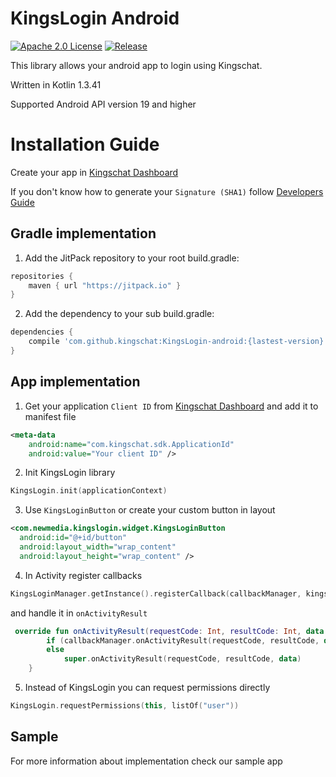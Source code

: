# KingsLogin Android
[![Apache 2.0 License](https://img.shields.io/badge/license-Apache%202.0-blue.svg?style=flat)](http://www.apache.org/licenses/LICENSE-2.0.html) [![Release](https://jitpack.io/v/kingschat/KingsLogin-android.svg)](https://jitpack.io/#kingschat/KingsLogin-android)

This library allows your android app to login using Kingschat.

Written in Kotlin 1.3.41

Supported Android API version 19 and higher

# Installation Guide

Create your app in [Kingschat Dashboard](https://developer.kingsch.at/)
 
If you don't know how to generate your `Signature (SHA1)` follow [Developers Guide](https://developers.google.com/android/guides/client-auth)
 
## Gradle implementation
1. Add the JitPack repository to your root build.gradle:
```gradle
repositories {
    maven { url "https://jitpack.io" }
}
```

2. Add the dependency to your sub build.gradle:
```gradle
dependencies {
    compile 'com.github.kingschat:KingsLogin-android:{lastest-version}'
}
``` 

## App implementation
1. Get your application `Client ID` from [Kingschat Dashboard](https://developer.kingsch.at/) and add it to manifest file
```xml
<meta-data
    android:name="com.kingschat.sdk.ApplicationId"
    android:value="Your client ID" />
``` 

2. Init KingsLogin library
```kotlin
KingsLogin.init(applicationContext)
```

3. Use `KingsLoginButton` or create your custom button in layout
```xml
<com.newmedia.kingslogin.widget.KingsLoginButton
  android:id="@+id/button"
  android:layout_width="wrap_content"
  android:layout_height="wrap_content" />
```
        
4. In Activity register callbacks 

```kotlin
KingsLoginManager.getInstance().registerCallback(callbackManager, kingsloginCallback)
```

and handle it in `onActivityResult`

```kotlin
 override fun onActivityResult(requestCode: Int, resultCode: Int, data: Intent?) {
        if (callbackManager.onActivityResult(requestCode, resultCode, data))
        else
            super.onActivityResult(requestCode, resultCode, data)
    }
```

5. Instead of KingsLogin you can request permissions directly
```kotlin
KingsLogin.requestPermissions(this, listOf("user"))
```

## Sample
For more information about implementation check our sample app

